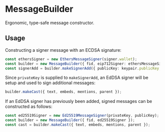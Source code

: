 # MessageBuilder

Ergonomic, type-safe message constructor.

## Usage

Constructing a signer message with an ECDSA signature:

```typescript
const ethersSigner = new EthersMessageSigner(signer.wallet);
const builder = new MessageBuilder({ fid, eip712Signer: ethersMessageSigner });
const signerAdd = builder.makeSignerAdd({ publicKey: keypair.publicKey, privateKey: keypair.privateKey });
```

Since `privateKey` is supplied to `makeSignerAdd`, an EdDSA signer will be setup and used to sign additional messages:

```typescript
builder.makeCast({ text, embeds, mentions, parent });
```

If an EdDSA signer has previously been added, signed messages can be constructed as follows:

```typescript
const ed25519Signer = new Ed25519MessageSigner(privateKey, publicKey);
const builder = new MessageBuilder({ fid, ed25519Signer });
const cast = builder.makeCast({ text, embeds, mentions, parent });
```
